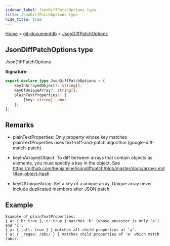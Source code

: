 ```yaml
---
sidebar_label: JsonDiffPatchOptions type
title: JsonDiffPatchOptions type
hide_title: true
---
```


[Home](./index.md) &gt; [git-documentdb](./git-documentdb.md) &gt; [JsonDiffPatchOptions](./git-documentdb.jsondiffpatchoptions.md)

## JsonDiffPatchOptions type

JsonDiffPatchOptions

<b>Signature:</b>

```typescript
export declare type JsonDiffPatchOptions = {
    keyInArrayedObject?: string[];
    keyOfUniqueArray?: string[];
    plainTextProperties?: {
        [key: string]: any;
    };
};
```

## Remarks

- plainTextProperties: Only property whose key matches plainTextProperties uses text-diff-and-patch algorithm (google-diff-match-patch).

- keyInArrayedObject: To diff between arrays that contain objects as elements, you must specify a key in the object. See https://github.com/benjamine/jsondiffpatch/blob/master/docs/arrays.md\#an-object-hash

- keyOfUniqueArray: Set a key of a unique array. Unique array never include duplicated members after JSON patch.

## Example


```
Example of plainTextProperties:
{ a: { b: true }, c: true } matches 'b' (whose ancestor is only 'a') and 'c'.
{ a: { _all: true } } matches all child properties of 'a'.
{ a: { _regex: /abc/ } } matches child properties of 'a' which match /abc/.

```

